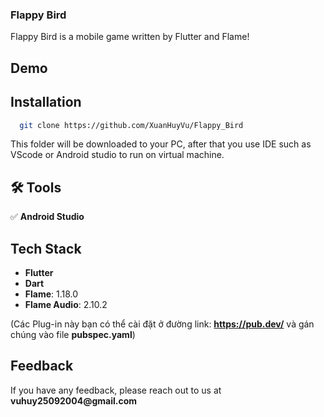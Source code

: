 ### Flappy Bird

Flappy Bird is a mobile game written by Flutter and Flame!

## Demo


## Installation

```bash
  git clone https://github.com/XuanHuyVu/Flappy_Bird
```
This folder will be downloaded to your PC, after that you use IDE such as VScode or Android studio to run on virtual machine.
    
## 🛠 Tools

✅ __Android Studio__

## Tech Stack

- __Flutter__
- __Dart__
- __Flame__: 1.18.0
- __Flame Audio__: 2.10.2

(Các Plug-in này bạn có thể cài đặt ở đường link: __https://pub.dev/__ và gán chúng vào file __pubspec.yaml__)

## Feedback

If you have any feedback, please reach out to us at __vuhuy25092004@gmail.com__

